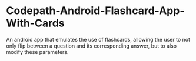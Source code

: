 # Codepath-Android-Flashcard-App-With-Cards
An android app that emulates the use of flashcards, allowing the user to not only flip between a question and its corresponding answer, but to also modify these parameters.
